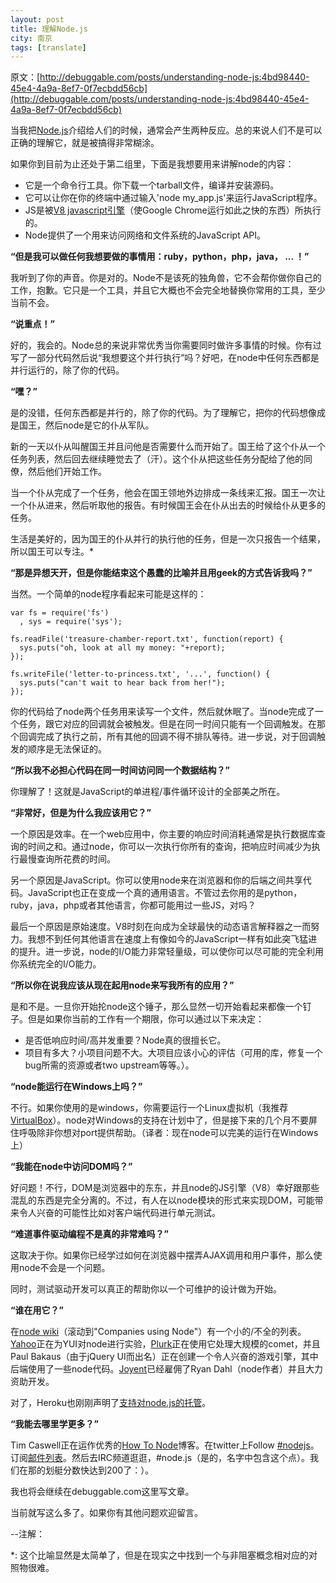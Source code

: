 ```yaml
---
layout: post
title: 理解Node.js
city: 南京
tags: [translate]
---
```


原文：[http://debuggable.com/posts/understanding-node-js:4bd98440-45e4-4a9a-8ef7-0f7ecbdd56cb](http://debuggable.com/posts/understanding-node-js:4bd98440-45e4-4a9a-8ef7-0f7ecbdd56cb)

当我把[Node.js](http://nodejs.org/)介绍给人们的时候，通常会产生两种反应。总的来说人们不是可以正确的理解它，就是被搞得非常糊涂。

如果你到目前为止还处于第二组里，下面是我想要用来讲解node的内容：

* 它是一个命令行工具。你下载一个tarball文件，编译并安装源码。
* 它可以让你在你的终端中通过输入'node my_app.js'来运行JavaScript程序。
* JS是被[V8 javascript引擎](http://code.google.com/p/v8/)（使Google Chrome运行如此之快的东西）所执行的。
* Node提供了一个用来访问网络和文件系统的JavaScript API。

__“但是我可以做任何我想要做的事情用：ruby，python，php，java， ... ！”__

我听到了你的声音。你是对的。Node不是该死的独角兽，它不会帮你做你自己的工作，抱歉。它只是一个工具，并且它大概也不会完全地替换你常用的工具，至少当前不会。

__“说重点！”__

好的，我会的。Node总的来说非常优秀当你需要同时做许多事情的时候。你有过写了一部分代码然后说“我想要这个并行执行”吗？好吧，在node中任何东西都是并行运行的，除了你的代码。

__“嘿？”__

是的没错，任何东西都是并行的，除了你的代码。为了理解它，把你的代码想像成是国王，然后node是它的仆从军队。

新的一天以仆从叫醒国王并且问他是否需要什么而开始了。国王给了这个仆从一个任务列表，然后回去继续睡觉去了（汗）。这个仆从把这些任务分配给了他的同僚，然后他们开始工作。

当一个仆从完成了一个任务，他会在国王领地外边排成一条线来汇报。国王一次让一个仆从进来，然后听取他的报告。有时候国王会在仆从出去的时候给仆从更多的任务。

生活是美好的，因为国王的仆从并行的执行他的任务，但是一次只报告一个结果，所以国王可以专注。*

__“那是异想天开，但是你能结束这个愚蠢的比喻并且用geek的方式告诉我吗？”__

当然。一个简单的node程序看起来可能是这样的：

	var fs = require('fs')
	  , sys = require('sys');

	fs.readFile('treasure-chamber-report.txt', function(report) {
	  sys.puts("oh, look at all my money: "+report);
	});

	fs.writeFile('letter-to-princess.txt', '...', function() {
	  sys.puts("can't wait to hear back from her!");
	});

你的代码给了node两个任务用来读写一个文件，然后就休眠了。当node完成了一个任务，跟它对应的回调就会被触发。但是在同一时间只能有一个回调触发。在那个回调完成了执行之前，所有其他的回调不得不排队等待。进一步说，对于回调触发的顺序是无法保证的。

__“所以我不必担心代码在同一时间访问同一个数据结构？”__

你理解了！这就是JavaScript的单进程/事件循环设计的全部美之所在。

__“非常好，但是为什么我应该用它？”__

一个原因是效率。在一个web应用中，你主要的响应时间消耗通常是执行数据库查询的时间之和。通过node，你可以一次执行你所有的查询，把响应时间减少为执行最慢查询所花费的时间。

另一个原因是JavaScript。你可以使用node来在浏览器和你的后端之间共享代码。JavaScript也正在变成一个真的通用语言。不管过去你用的是python，ruby，java，php或者其他语言，你都可能用过一些JS，对吗？

最后一个原因是原始速度。V8时刻在向成为全球最快的动态语言解释器之一而努力。我想不到任何其他语言在速度上有像如今的JavaScript一样有如此突飞猛进的提升。进一步说，node的I/O能力非常轻量级，可以使你可以尽可能的完全利用你系统完全的I/O能力。

__“所以你在说我应该从现在起用node来写我所有的应用？”__

是和不是。一旦你开始抡node这个锤子，那么显然一切开始看起来都像一个钉子。但是如果你当前的工作有一个期限，你可以通过以下来决定：

* 是否低响应时间/高并发重要？Node真的很擅长它。
* 项目有多大？小项目问题不大。大项目应该小心的评估（可用的库，修复一个bug所需的资源或者two upstream等等。）。

__“node能运行在Windows上吗？”__

不行。如果你使用的是windows，你需要运行一个Linux虚拟机（我推荐[VirtualBox](http://www.virtualbox.org/)）。node对Windows的支持在计划中了，但是接下来的几个月不要屏住呼吸除非你想对port提供帮助。（译者：现在node可以完美的运行在Windows上）

__“我能在node中访问DOM吗？”__

好问题！不行，DOM是浏览器中的东东，并且node的JS引擎（V8）幸好跟那些混乱的东西是完全分离的。不过，有人在以node模块的形式来实现DOM，可能带来令人兴奋的可能性比如对客户端代码进行单元测试。

__“难道事件驱动编程不是真的非常难吗？”__

这取决于你。如果你已经学过如何在浏览器中摆弄AJAX调用和用户事件，那么使用node不会是一个问题。

同时，测试驱动开发可以真正的帮助你以一个可维护的设计做为开始。

__“谁在用它？”__

在[node wiki](http://wiki.github.com/ry/node)（滚动到"Companies using Node"）有一个小的/不全的列表。[Yahoo](http://www.yuiblog.com/blog/2010/04/09/node-js-yui-3-dom-manipulation-oh-my/)正在为YUI对node进行实验，[Plurk](http://www.plurk.com/)正在使用它处理大规模的comet，并且Paul Bakaus（由于jQuery UI而出名）正在创建一个令人兴奋的游戏引擎，其中后端使用了一些node代码。[Joyent](http://www.joyent.com/)已经雇佣了Ryan Dahl（node作者）并且大力资助开发。

对了，Heroku也刚刚声明了[支持对node.js的托管](http://blog.heroku.com/archives/2010/4/28/node_js_support_experimental/)。

__“我能去哪里学更多？”__

Tim Caswell正在运作优秀的[How To Node](http://howtonode.org/)博客。在twitter上Follow [#nodejs](http://search.twitter.com/search?q=%23nodejs)。订阅[邮件列表](http://groups.google.com/group/nodejs)。然后去IRC频道逛逛，#node.js（是的，名字中包含这个点）。我们在那的划艇分数快达到200了：）。

我也将会继续在debuggable.com这里写文章。

当前就写这么多了。如果你有其他问题欢迎留言。

--注解：

*: 这个比喻显然是太简单了，但是在现实之中找到一个与非阻塞概念相对应的对照物很难。




